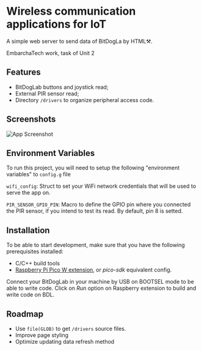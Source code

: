 
# Wireless communication applications for IoT

A simple web server to send data of BitDogLa by HTML⚒️.

EmbarchaTech work, task of Unit 2




## Features

- BitDogLab buttons and joystick read;
- External PIR sensor read;
- Directory ```/drivers``` to organize peripheral access code. 
## Screenshots

![App Screenshot](https://z06ourw62g.ufs.sh/f/ycLYT3qk3ITUVd9ncUPj1lYQMKsZvuByU583Pn27iRrOwdWb)


## Environment Variables

To run this project, you will need to setup the following "environment variables" to ```config.g``` file

`wifi_config`: Struct to set your WiFi network credentials that will be used to serve the app on.

`PIR_SENSOR_GPIO_PIN`: Macro to define the GPIO pin where you connected the PIR sensor, if you intend to test its read. By default, pin 8 is setted.


## Installation

To be able to start development, make sure that you have the following prerequisites installed:
- C/C++ build tools
- [Raspberry Pi Pico W extension](https://marketplace.visualstudio.com/items?itemName=raspberry-pi.raspberry-pi-pico), or _pico-sdk_ equivalent config.

Connect your BitDogLab in your machine by USB on BOOTSEL mode to be able to write code. 
Click on _Run_ option on Raspberry extension to build and write code on BDL.

## Roadmap

- Use ```file(GLOB)``` to get ```/drivers``` source files.
- Improve page styling
- Optimize updating data refresh method


